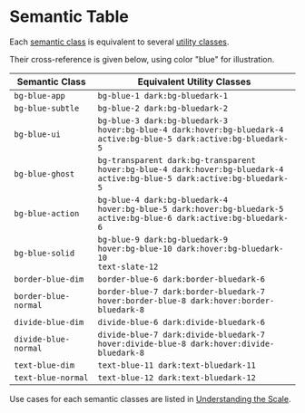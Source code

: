 # Semantic Table

Each [semantic class](/guide/semantic-first) is equivalent to several [utility classes](/guide/utility-first).

Their cross-reference is given below, using color "blue" for illustration.

| Semantic Class       | Equivalent Utility Classes                                                                                                             |
| -------------------- | -------------------------------------------------------------------------------------------------------------------------------------- |
| `bg-blue-app`        | `bg-blue-1 dark:bg-bluedark-1`                                                                                                         |
| `bg-blue-subtle`     | `bg-blue-2 dark:bg-bluedark-2`                                                                                                         |
| `bg-blue-ui`         | `bg-blue-3 dark:bg-bluedark-3`<br />`hover:bg-blue-4 dark:hover:bg-bluedark-4`<br />`active:bg-blue-5 dark:active:bg-bluedark-5`       |
| `bg-blue-ghost`      | `bg-transparent dark:bg-transparent`<br />`hover:bg-blue-4 dark:hover:bg-bluedark-4`<br />`active:bg-blue-5 dark:active:bg-bluedark-5` |
| `bg-blue-action`     | `bg-blue-4 dark:bg-bluedark-4`<br />`hover:bg-blue-5 dark:hover:bg-bluedark-5`<br />`active:bg-blue-6 dark:active:bg-bluedark-6`       |
| `bg-blue-solid`      | `bg-blue-9 dark:bg-bluedark-9`<br />`hover:bg-blue-10 dark:hover:bg-bluedark-10`<br />`text-slate-12`                                  |
| `border-blue-dim`    | `border-blue-6 dark:border-bluedark-6`                                                                                                 |
| `border-blue-normal` | `border-blue-7 dark:border-bluedark-7`<br />`hover:border-blue-8 dark:hover:border-bluedark-8`                                         |
| `divide-blue-dim`    | `divide-blue-6 dark:divide-bluedark-6`                                                                                                 |
| `divide-blue-normal` | `divide-blue-7 dark:divide-bluedark-7`<br />`hover:divide-blue-8 dark:hover:divide-bluedark-8`                                         |
| `text-blue-dim`      | `text-blue-11 dark:text-bluedark-11`                                                                                                   |
| `text-blue-normal`   | `text-blue-12 dark:text-bluedark-12`                                                                                                   |

Use cases for each semantic classes are listed in [Understanding the Scale](https://www.radix-ui.com/docs/colors/palette-composition/understanding-the-scale).
